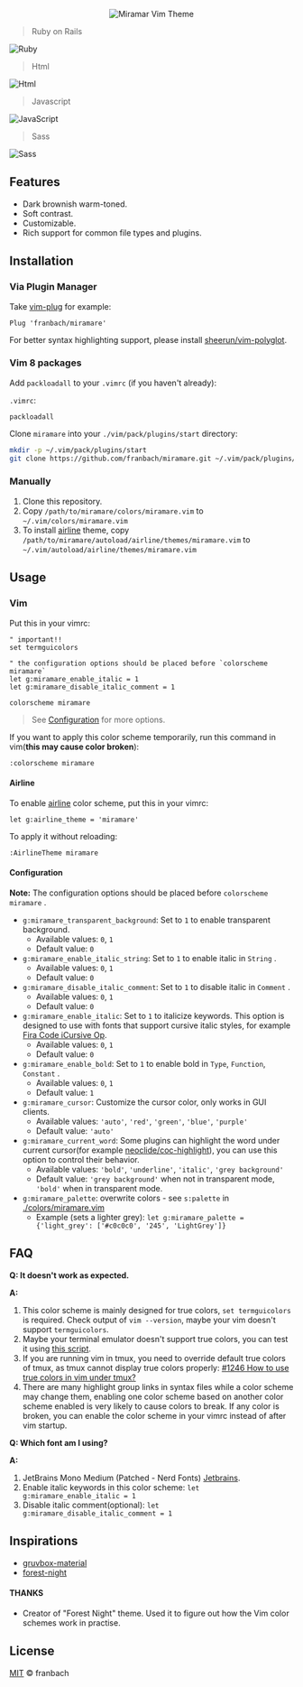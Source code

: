 <p align="center">
  <img src="https://raw.githubusercontent.com/franbach/miramare/master/screen/logo.png" alt="Miramar Vim Theme"/>
</p>

> Ruby on Rails

![Ruby](https://raw.githubusercontent.com/franbach/miramare/master/screen/miramare_ruby.png)

> Html

![Html](https://raw.githubusercontent.com/franbach/miramare/master/screen/miramare_html.png)

> Javascript

![JavaScript](https://raw.githubusercontent.com/franbach/miramare/master/screen/miramare_js.png)

> Sass

![Sass](https://raw.githubusercontent.com/franbach/miramare/master/screen/miramare_scss.png)

## Features

- Dark brownish warm-toned.
- Soft contrast.
- Customizable.
- Rich support for common file types and plugins.

## Installation

### Via Plugin Manager

Take [vim-plug](https://github.com/junegunn/vim-plug) for example:
```vim
Plug 'franbach/miramare'
```
For better syntax highlighting support, please install [sheerun/vim-polyglot](https://github.com/sheerun/vim-polyglot).

### Vim 8 packages

Add `packloadall` to your `.vimrc` (if you haven't already):

`.vimrc`:

```vim
packloadall
```

Clone `miramare` into your `./vim/pack/plugins/start` directory:

```bash
mkdir -p ~/.vim/pack/plugins/start
git clone https://github.com/franbach/miramare.git ~/.vim/pack/plugins/start/miramare
```

### Manually

1. Clone this repository.
2. Copy `/path/to/miramare/colors/miramare.vim` to `~/.vim/colors/miramare.vim`
3. To install [airline](https://github.com/vim-airline/vim-airline) theme, copy `/path/to/miramare/autoload/airline/themes/miramare.vim` to `~/.vim/autoload/airline/themes/miramare.vim`

## Usage

### Vim

Put this in your vimrc:

```vim
" important!!
set termguicolors

" the configuration options should be placed before `colorscheme miramare`
let g:miramare_enable_italic = 1
let g:miramare_disable_italic_comment = 1

colorscheme miramare
```
> See [Configuration](https://github.com/franbach/miramare#configuration) for more options.
>
If you want to apply this color scheme temporarily, run this command in vim(**this may cause color broken**):
```vim
:colorscheme miramare
```
#### Airline

To enable [airline](https://github.com/vim-airline/vim-airline) color scheme, put this in your vimrc:

```vim
let g:airline_theme = 'miramare'
```

To apply it without reloading:
```
:AirlineTheme miramare
```
#### Configuration

**Note:** The configuration options should be placed before `colorscheme miramare` .

- `g:miramare_transparent_background`: Set to `1` to enable transparent background.
  - Available values: `0`, `1`
  - Default value: `0`
- `g:miramare_enable_italic_string`: Set to `1` to enable italic in `String` .
  - Available values: `0`, `1`
  - Default value: `0`
- `g:miramare_disable_italic_comment`: Set to `1` to disable italic in `Comment` .
  - Available values: `0`, `1`
  - Default value: `0`
- `g:miramare_enable_italic`: Set to `1` to italicize keywords. This option is designed to use with fonts that support cursive italic styles, for example [Fira Code iCursive Op](https://github.com/sainnhe/icursive-nerd-font).
  - Available values: `0`, `1`
  - Default value: `0`
- `g:miramare_enable_bold`: Set to `1` to enable bold in `Type`, `Function`, `Constant` .
  - Available values: `0`, `1`
  - Default value: `1`
- `g:miramare_cursor`: Customize the cursor color, only works in GUI clients.
  - Available values: `'auto'`, `'red'`, `'green'`, `'blue'`, `'purple'`
  - Default value: `'auto'`
- `g:miramare_current_word`: Some plugins can highlight the word under current cursor(for example [neoclide/coc-highlight](https://github.com/neoclide/coc-highlight)), you can use this option to control their behavior.
  - Available values: `'bold'`, `'underline'`, `'italic'`, `'grey background'`
  - Default value: `'grey background'` when not in transparent mode, `'bold'` when in transparent mode.
- `g:miramare_palette`: overwrite colors - see `s:palette` in [./colors/miramare.vim](./colors/miramare.vim)
  - Example (sets a lighter grey): `let g:miramare_palette = {'light_grey': ['#c0c0c0', '245', 'LightGrey']}`

## FAQ

**Q: It doesn't work as expected.**

**A:**

1. This color scheme is mainly designed for true colors, `set termguicolors` is required. Check output of `vim --version`, maybe your vim doesn't support `termguicolors`.
2. Maybe your terminal emulator doesn't support true colors, you can test it using [this script](https://unix.stackexchange.com/questions/404414/print-true-color-24-bit-test-pattern).
3. If you are running vim in tmux, you need to override default true colors of tmux, as tmux cannot display true colors properly: [#1246 How to use true colors in vim under tmux?](https://github.com/tmux/tmux/issues/1246)
4. There are many highlight group links in syntax files while a color scheme may change them, enabling one color scheme based on another color scheme enabled is very likely to cause colors to break. If any color is broken, you can enable the color scheme in your vimrc instead of after vim startup.

**Q: Which font am I using?**

**A:**

1. JetBrains Mono Medium (Patched - Nerd Fonts) [Jetbrains](https://github.com/ryanoasis/nerd-fonts/tree/master/patched-fonts/JetBrainsMono).
2. Enable italic keywords in this color scheme: `let g:miramare_enable_italic = 1`
3. Disable italic comment(optional): `let g:miramare_disable_italic_comment = 1`

## Inspirations

- [gruvbox-material](https://github.com/sainnhe/gruvbox-material)
- [forest-night](https://github.com/sainnhe/forest-night)

#### THANKS

  * Creator of "Forest Night" theme. Used it to figure out how the Vim color schemes work in practise.

## License

[MIT](./LICENSE) © franbach

